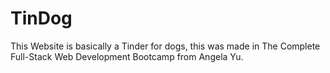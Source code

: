 # TinDog
This Website is basically a Tinder for dogs, this was made in The Complete Full-Stack Web Development Bootcamp from Angela Yu.
